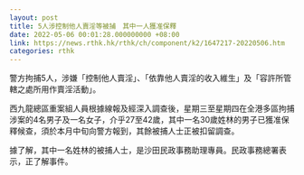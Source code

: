 ```yaml
---
layout: post
title: 5人涉控制他人賣淫等被捕　其中一人獲准保釋
date: 2022-05-06 00:01:28.000000000 +08:00
link: https://news.rthk.hk/rthk/ch/component/k2/1647217-20220506.htm
categories: rthk
---
```


警方拘捕5人，涉嫌「控制他人賣淫」、「依靠他人賣淫的收入維生」及「容許所管轄之處所用作賣淫活動」。

西九龍總區重案組人員根據線報及經深入調查後，星期三至星期四在全港多區拘捕涉案的4名男子及一名女子，介乎27至42歲，其中一名30歲姓林的男子已獲准保釋候查，須於本月中旬向警方報到，其餘被捕人士正被扣留調查。

據了解，其中一名姓林的被捕人士，是沙田民政事務助理專員。民政事務總署表示，正了解事件。

